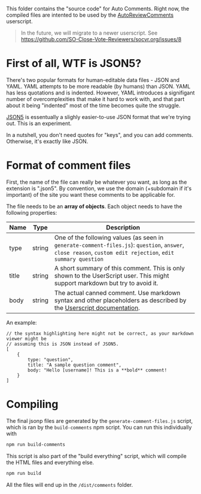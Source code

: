 This folder contains the "source code" for Auto Comments. Right now, the compiled files are intented to be used by the [AutoReviewComments](https://stackapps.com/questions/2116/autoreviewcomments-pro-forma-comments-for-se) userscript.

> In the future, we will migrate to a newer userscript. See https://github.com/SO-Close-Vote-Reviewers/socvr.org/issues/8

# First of all, WTF is JSON5?

There's two popular formats for human-editable data files - JSON and YAML. YAML attempts to be more readable (by humans) than JSON. YAML has less quotations and is indented. However, YAML introduces a signifigant number of overcomplexities that make it hard to work with, and that part about it being "indented" most of the time becomes quite the struggle.

[JSON5](https://json5.org/) is essentually a slighly easier-to-use JSON format that we're trying out. This is an experiment.

In a nutshell, you don't need quotes for "keys", and you can add comments. Otherwise, it's exactly like JSON.

# Format of comment files

First, the name of the file can really be whatever you want, as long as the extension is ".json5". By convention, we use the domain (+subdomain if it's important) of the site you want these comments to be applicable for.

The file needs to be an **array of objects**. Each object needs to have the following properties:

| Name  | Type   | Description                                                                                                                                                        |
|-------|--------|--------------------------------------------------------------------------------------------------------------------------------------------------------------------|
| type  | string | One of the following values (as seen in `generate-comment-files.js`): `question`, `answer`, `close reason`, `custom edit rejection`, `edit summary question` |
| title | string | A short summary of this comment. This is only shown to the UserScript user. This might support markdown but try to avoid it.                                       |
| body  | string | The actual canned comment. Use markdown syntax and other placeholders as described by the [Userscript documentation](https://github.com/Benjol/SE-AutoReviewComments?tab=readme-ov-file#features). |

An example:

```json5
// the syntax highlighting here might not be correct, as your markdown viewer might be
// assuming this is JSON instead of JSON5.
[
    {
        type: "question",
        title: "A sample question comment",
        body: "Hello [username]! This is a **bold** comment!
    }
]
```

# Compiling

The final jsonp files are generated by the `generate-comment-files.js` script, which is ran by the `build-comments` npm script. You can run this individually with

```bash
npm run build-comments
```

This script is also part of the "build everything" script, which will compile the HTML files and everything else.

```bash
npm run build
```

All the files will end up in the `/dist/comments` folder.
